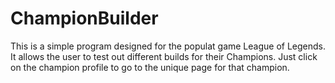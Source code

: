# ChampionBuilder
This is a simple program designed for the populat game League of Legends. It allows the user to test out different builds for their Champions. Just click on the champion profile to go to the unique page for that champion.
